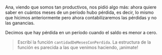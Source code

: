 Ana, viendo que somos tan productivos, nos pidió algo más: ahora quiere saber en cuántos meses de un período hubo pérdida, es decir, lo mismo que hicimos anteriormente pero ahora contabilizaremos las pérdidas y no las ganancias.

Decimos que hay pérdida en un período cuando el saldo es menor a cero.

> Escribí la función `cantidadDeMesesConPerdida`. La estructura de la función es parecida a las que venimos haciendo, ¡animate!